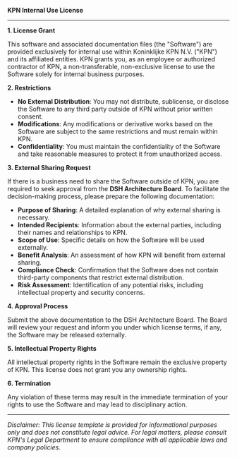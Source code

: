 **KPN Internal Use License**

---

**1. License Grant**

This software and associated documentation files (the "Software") are provided exclusively for
internal use within Koninklijke KPN N.V. ("KPN") and its affiliated entities. KPN grants you, as an
employee or authorized contractor of KPN, a non-transferable, non-exclusive license to use the
Software solely for internal business purposes.

**2. Restrictions**

- **No External Distribution**: You may not distribute, sublicense, or disclose the Software to any
  third party outside of KPN without prior written consent.
- **Modifications**: Any modifications or derivative works based on the Software are subject to the
  same restrictions and must remain within KPN.
- **Confidentiality**: You must maintain the confidentiality of the Software and take reasonable
  measures to protect it from unauthorized access.

**3. External Sharing Request**

If there is a business need to share the Software outside of KPN, you are required to seek approval
from the **DSH Architecture Board**. To facilitate the decision-making process, please prepare the
following documentation:

- **Purpose of Sharing**: A detailed explanation of why external sharing is necessary.
- **Intended Recipients**: Information about the external parties, including their names and
  relationships to KPN.
- **Scope of Use**: Specific details on how the Software will be used externally.
- **Benefit Analysis**: An assessment of how KPN will benefit from external sharing.
- **Compliance Check**: Confirmation that the Software does not contain third-party components that
  restrict external distribution.
- **Risk Assessment**: Identification of any potential risks, including intellectual property and
  security concerns.

**4. Approval Process**

Submit the above documentation to the DSH Architecture Board. The Board will review your request and
inform you under which license terms, if any, the Software may be released externally.

**5. Intellectual Property Rights**

All intellectual property rights in the Software remain the exclusive property of KPN. This license
does not grant you any ownership rights.

**6. Termination**

Any violation of these terms may result in the immediate termination of your rights to use the
Software and may lead to disciplinary action.

---

*Disclaimer: This license template is provided for informational purposes only and does not
constitute legal advice. For legal matters, please consult KPN's Legal Department to ensure
compliance with all applicable laws and company policies.*